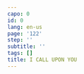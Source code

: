 ```yaml
---
capo: 0
id: 0
lang: en-us
page: '122'
step: ''
subtitle: ''
tags: []
title: I CALL UPON YOU
---
```

